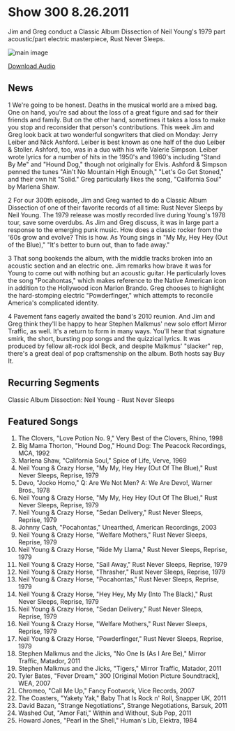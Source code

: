 # Show 300 8.26.2011
Jim and Greg conduct a Classic Album Dissection of Neil Young's 1979 part acoustic/part electric masterpiece, Rust Never Sleeps.

![main image](http://www.soundopinions.org/images/2011/rustneversleeps2.jpg)

[Download Audio](http://audio.soundopinions.org/streams/2011/08/so_20110826.m3u)

## News
1 We're going to be honest. Deaths in the musical world are a mixed bag. One on hand, you're sad about the loss of a great figure and sad for their friends and family. But on the other hand, sometimes it takes a loss to make you stop and reconsider that person's contributions. This week Jim and Greg look back at two wonderful songwriters that died on Monday: Jerry Leiber and Nick Ashford. Leiber is best known as one half of the duo Leiber & Stoller. Ashford, too, was in a duo with his wife Valerie Simpson. Leiber wrote lyrics for a number of hits in the 1950's and 1960's including "Stand By Me" and "Hound Dog," though not originally for Elvis. Ashford & Simpson penned the tunes "Ain't No Mountain High Enough," "Let's Go Get Stoned," and their own hit "Solid." Greg particularly likes the song, "California Soul" by Marlena Shaw.

2 For our 300th episode, Jim and Greg wanted to do a Classic Album Dissection of one of their favorite records of all time: Rust Never Sleeps by Neil Young. The 1979 release was mostly recorded live during Young's 1978 tour, save some overdubs. As Jim and Greg discuss, it was in large part a response to the emerging punk music. How does a classic rocker from the '60s grow and evolve? This is how. As Young sings in "My My, Hey Hey (Out of the Blue)," "It's better to burn out, than to fade away."

3 That song bookends the album, with the middle tracks broken into an acoustic section and an electric one. Jim remarks how brave it was for Young to come out with nothing but an acoustic guitar. He particularly loves the song "Pocahontas," which makes reference to the Native American icon in addition to the Hollywood icon Marlon Brando. Greg chooses to highlight the hard-stomping electric "Powderfinger," which attempts to reconcile America's complicated identity. 

4 Pavement fans eagerly awaited the band's 2010 reunion. And Jim and Greg think they'll be happy to hear Stephen Malkmus' new solo effort Mirror Traffic, as well. It's a return to form in many ways. You'll hear that signature smirk, the short, bursting pop songs and the quizzical lyrics. It was produced by fellow alt-rock idol Beck, and despite Malkmus' "slacker" rep, there's a great deal of pop craftsmenship on the album. Both hosts say Buy It.



## Recurring Segments
Classic Album Dissection: Neil Young - Rust Never Sleeps 

## Featured Songs
1. The Clovers, "Love Potion No. 9," Very Best of the Clovers, Rhino, 1998
2. Big Mama Thorton, "Hound Dog," Hound Dog: The Peacock Recordings, MCA, 1992
3. Marlena Shaw, "California Soul," Spice of Life, Verve, 1969
4. Neil Young & Crazy Horse, "My My, Hey Hey (Out Of The Blue)," Rust Never Sleeps, Reprise, 1979
5. Devo, "Jocko Homo," Q: Are We Not Men? A: We Are Devo!, Warner Bros., 1978
6. Neil Young & Crazy Horse, "My My, Hey Hey (Out Of The Blue)," Rust Never Sleeps, Reprise, 1979
7. Neil Young & Crazy Horse, "Sedan Delivery," Rust Never Sleeps, Reprise, 1979
8. Johnny Cash, "Pocahontas," Unearthed, American Recordings, 2003
9. Neil Young & Crazy Horse, "Welfare Mothers," Rust Never Sleeps, Reprise, 1979
10. Neil Young & Crazy Horse, "Ride My Llama," Rust Never Sleeps, Reprise, 1979
11. Neil Young & Crazy Horse, "Sail Away," Rust Never Sleeps, Reprise, 1979
12. Neil Young & Crazy Horse, "Thrasher," Rust Never Sleeps, Reprise, 1979
13. Neil Young & Crazy Horse, "Pocahontas," Rust Never Sleeps, Reprise, 1979
14. Neil Young & Crazy Horse, "Hey Hey, My My (Into The Black)," Rust Never Sleeps, Reprise, 1979
15. Neil Young & Crazy Horse, "Sedan Delivery," Rust Never Sleeps, Reprise, 1979
16. Neil Young & Crazy Horse, "Welfare Mothers," Rust Never Sleeps, Reprise, 1979
17. Neil Young & Crazy Horse, "Powderfinger," Rust Never Sleeps, Reprise, 1979
18. Stephen Malkmus and the Jicks, "No One Is (As I Are Be)," Mirror Traffic, Matador, 2011
19. Stephen Malkmus and the Jicks, "Tigers," Mirror Traffic, Matador, 2011
20. Tyler Bates, "Fever Dream," 300 [Original Motion Picture Soundtrack], WEA, 2007
21. Chromeo, "Call Me Up," Fancy Footwork, Vice Records, 2007
22. The Coasters, "Yakety Yak," Baby That Is Rock n' Roll, Snapper UK, 2011
23. David Bazan, "Strange Negotiations", Strange Negotiations, Barsuk, 2011
24. Washed Out, "Amor Fati," Within and Without, Sub Pop, 2011
25. Howard Jones, "Pearl in the Shell," Human's Lib, Elektra, 1984
